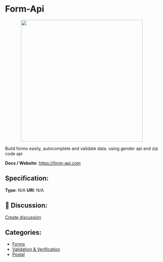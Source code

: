 # Form-Api
<p align="center">
    <img width="400" src="https://raw.githubusercontent.com/apis-list/apis-list/apis/form-api/logo_256x256.png" />
</p>

Build forms easily, autocomplete and validate data. using gender api and zip code api

**Docs / Website**: https://form-api.com

## Specification:
**Type**:  N/A 
**URI**:  N/A 

## 💬 Discussion:
[Create discussion](link)

## Categories:
- [Forms](https://github.com/apis-list/apis-list#forms)
- [Validation & Verification](https://github.com/apis-list/apis-list#validation-and-verification)
- [Postal](https://github.com/apis-list/apis-list#postal)






